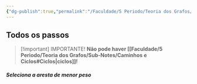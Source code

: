 ```yaml
---
{"dg-publish":true,"permalink":"/Faculdade/5 Periodo/Teoria dos Grafos/Sub-Notes/Algoritmo de Krustal/","created":"2024-08-06T22:09:25.734-03:00"}
---
```



## Todos os passos 

> [!important] IMPORTANTE!
> **Não pode haver [[Faculdade/5 Periodo/Teoria dos Grafos/Sub-Notes/Caminhos e Ciclos#Ciclos\|ciclos]]!**
##### Seleciona a aresta de menor peso

<style> .container {font-family: sans-serif; text-align: center;} .button-wrapper button {z-index: 1;height: 40px; width: 100px; margin: 10px;padding: 5px;} .excalidraw .App-menu_top .buttonList { display: flex;} .excalidraw-wrapper { height: 800px; margin: 50px; position: relative;} :root[dir="ltr"] .excalidraw .layer-ui__wrapper .zen-mode-transition.App-menu_bottom--transition-left {transform: none;} </style><script src="https://cdn.jsdelivr.net/npm/react@17/umd/react.production.min.js"></script><script src="https://cdn.jsdelivr.net/npm/react-dom@17/umd/react-dom.production.min.js"></script><script type="text/javascript" src="https://cdn.jsdelivr.net/npm/@excalidraw/excalidraw@0/dist/excalidraw.production.min.js"></script><div id="Krustalexcalidraw.md1"></div><script>(function(){const InitialData={"type":"excalidraw","version":2,"source":"https://github.com/zsviczian/obsidian-excalidraw-plugin/releases/tag/2.2.7","elements":[{"type":"text","version":24,"versionNonce":2035706221,"index":"a1","isDeleted":false,"id":"PnSZGXXH","fillStyle":"solid","strokeWidth":2,"strokeStyle":"solid","roughness":1,"opacity":100,"angle":0,"x":-209.13304901123047,"y":-109.00963592529297,"strokeColor":"#1e1e1e","backgroundColor":"transparent","width":13.1199951171875,"height":50,"seed":910240949,"groupIds":[],"frameId":null,"roundness":null,"boundElements":[],"updated":1723030779450,"link":null,"locked":false,"fontSize":20,"fontFamily":1,"text":"A\n","rawText":"A\n","textAlign":"left","verticalAlign":"top","containerId":null,"originalText":"A\n","autoResize":true,"lineHeight":1.25},{"type":"text","version":20,"versionNonce":1018228707,"index":"a3","isDeleted":false,"id":"N088F0pk","fillStyle":"solid","strokeWidth":2,"strokeStyle":"solid","roughness":1,"opacity":100,"angle":0,"x":-95.02416229248047,"y":-221.29277801513672,"strokeColor":"#1e1e1e","backgroundColor":"transparent","width":14.539993286132812,"height":25,"seed":1530224405,"groupIds":[],"frameId":null,"roundness":null,"boundElements":[],"updated":1723030779451,"link":null,"locked":false,"fontSize":20,"fontFamily":1,"text":"B","rawText":"B","textAlign":"left","verticalAlign":"top","containerId":null,"originalText":"B","autoResize":true,"lineHeight":1.25},{"type":"text","version":61,"versionNonce":1459663821,"index":"a4","isDeleted":false,"id":"SjqzNYP3","fillStyle":"solid","strokeWidth":2,"strokeStyle":"solid","roughness":1,"opacity":100,"angle":0,"x":25.474830627441406,"y":-217.6412582397461,"strokeColor":"#1e1e1e","backgroundColor":"transparent","width":12.879989624023438,"height":50,"seed":987222843,"groupIds":[],"frameId":null,"roundness":null,"boundElements":[],"updated":1723030779451,"link":null,"locked":false,"fontSize":20,"fontFamily":1,"text":"C\n","rawText":"C\n","textAlign":"left","verticalAlign":"top","containerId":null,"originalText":"C\n","autoResize":true,"lineHeight":1.25},{"type":"text","version":92,"versionNonce":493812611,"index":"a5","isDeleted":false,"id":"KIXlA3aM","fillStyle":"solid","strokeWidth":2,"strokeStyle":"solid","roughness":1,"opacity":100,"angle":0,"x":-45.72911834716797,"y":-12.245292663574219,"strokeColor":"#1e1e1e","backgroundColor":"transparent","width":13.47998046875,"height":25,"seed":2072646933,"groupIds":[],"frameId":null,"roundness":null,"boundElements":[],"updated":1723030779451,"link":null,"locked":false,"fontSize":20,"fontFamily":1,"text":"E","rawText":"E","textAlign":"left","verticalAlign":"top","containerId":null,"originalText":"E","autoResize":true,"lineHeight":1.25},{"type":"text","version":59,"versionNonce":1907536429,"index":"a6","isDeleted":false,"id":"VWNEPBKL","fillStyle":"solid","strokeWidth":2,"strokeStyle":"solid","roughness":1,"opacity":100,"angle":0,"x":-26.558860778808594,"y":-91.6650619506836,"strokeColor":"#1e1e1e","backgroundColor":"transparent","width":11.479995727539062,"height":25,"seed":335802389,"groupIds":[],"frameId":null,"roundness":null,"boundElements":[],"updated":1723030779451,"link":null,"locked":false,"fontSize":20,"fontFamily":1,"text":"F","rawText":"F","textAlign":"left","verticalAlign":"top","containerId":null,"originalText":"F","autoResize":true,"lineHeight":1.25},{"type":"text","version":66,"versionNonce":1034588963,"index":"a7","isDeleted":false,"id":"DaeqxUoO","fillStyle":"solid","strokeWidth":2,"strokeStyle":"solid","roughness":1,"opacity":100,"angle":0,"x":95.76590728759766,"y":-109.00963592529297,"strokeColor":"#1e1e1e","backgroundColor":"transparent","width":15.599990844726562,"height":50,"seed":303447931,"groupIds":[],"frameId":null,"roundness":null,"boundElements":[],"updated":1723030779451,"link":null,"locked":false,"fontSize":20,"fontFamily":1,"text":"D\n","rawText":"D\n","textAlign":"left","verticalAlign":"top","containerId":null,"originalText":"D\n","autoResize":true,"lineHeight":1.25},{"type":"line","version":46,"versionNonce":275882421,"index":"a8","isDeleted":false,"id":"wTbDsxtbZ4rOo81YaYHVr","fillStyle":"solid","strokeWidth":2,"strokeStyle":"solid","roughness":1,"opacity":100,"angle":0,"x":-189.96273040771484,"y":-101.70665740966797,"strokeColor":"#1e1e1e","backgroundColor":"transparent","width":96.76431274414062,"height":85.80987548828125,"seed":1687371061,"groupIds":[],"frameId":null,"roundness":{"type":2},"boundElements":[],"updated":1722994796950,"link":null,"locked":false,"startBinding":null,"endBinding":null,"lastCommittedPoint":null,"startArrowhead":null,"endArrowhead":null,"points":[[0,0],[96.76431274414062,-85.80987548828125]]},{"type":"line","version":261,"versionNonce":1148302587,"index":"a9","isDeleted":false,"id":"TqzVOjPaEx98c635U9wPJ","fillStyle":"solid","strokeWidth":2,"strokeStyle":"solid","roughness":1,"opacity":100,"angle":0,"x":-188.75174744955262,"y":-101.82758502326905,"strokeColor":"#1e1e1e","backgroundColor":"transparent","width":146.05935668945312,"height":83.07122802734375,"seed":760690011,"groupIds":[],"frameId":null,"roundness":{"type":2},"boundElements":[],"updated":1722994978543,"link":null,"locked":false,"startBinding":null,"endBinding":null,"lastCommittedPoint":null,"startArrowhead":null,"endArrowhead":null,"points":[[0,0],[146.05935668945312,83.07122802734375]]},{"type":"line","version":133,"versionNonce":1338272059,"index":"aA","isDeleted":false,"id":"AWI5UmWSRjVacnX9DaO3b","fillStyle":"solid","strokeWidth":2,"strokeStyle":"solid","roughness":1,"opacity":100,"angle":0,"x":-93.19841766357422,"y":-188.42940521240234,"strokeColor":"#1e1e1e","backgroundColor":"transparent","width":125.06332397460938,"height":0.912872314453125,"seed":138035035,"groupIds":[],"frameId":null,"roundness":{"type":2},"boundElements":[],"updated":1722994828332,"link":null,"locked":false,"startBinding":null,"endBinding":null,"lastCommittedPoint":null,"startArrowhead":null,"endArrowhead":null,"points":[[0,0],[125.06332397460938,-0.912872314453125]]},{"type":"line","version":385,"versionNonce":1581611547,"index":"aB","isDeleted":false,"id":"gpW1gnoykV8C_itzwxrWQ","fillStyle":"solid","strokeWidth":2,"strokeStyle":"solid","roughness":1,"opacity":100,"angle":0,"x":30.95203399658203,"y":-187.51653289794922,"strokeColor":"#1e1e1e","backgroundColor":"transparent","width":47.469268798828125,"height":84.89700317382812,"seed":687969915,"groupIds":[],"frameId":null,"roundness":{"type":2},"boundElements":[],"updated":1722994974293,"link":null,"locked":false,"startBinding":null,"endBinding":null,"lastCommittedPoint":null,"startArrowhead":null,"endArrowhead":null,"points":[[0,0],[47.469268798828125,84.89700317382812]]},{"type":"line","version":422,"versionNonce":1647575547,"index":"aD","isDeleted":false,"id":"834QnqtNkb6lXYaXASogI","fillStyle":"solid","strokeWidth":2,"strokeStyle":"solid","roughness":1,"opacity":100,"angle":0,"x":-39.33904266357422,"y":-17.722557067871094,"strokeColor":"#1971c2","backgroundColor":"#ffc9c9","width":117.7603759765625,"height":80.3326416015625,"seed":379874587,"groupIds":[],"frameId":null,"roundness":{"type":2},"boundElements":[],"updated":1722995132942,"link":null,"locked":false,"startBinding":null,"endBinding":null,"lastCommittedPoint":null,"startArrowhead":null,"endArrowhead":null,"points":[[0,0],[64.8138427734375,-34.6890869140625],[117.7603759765625,-80.3326416015625]]},{"type":"line","version":159,"versionNonce":1336233909,"index":"aH","isDeleted":false,"id":"saSIeC1r_X1vUn4wjKYMh","fillStyle":"solid","strokeWidth":2,"strokeStyle":"solid","roughness":1,"opacity":100,"angle":0,"x":-93.19841766357422,"y":-185.69078826904297,"strokeColor":"#1e1e1e","backgroundColor":"transparent","width":45.6435546875,"height":73.0296630859375,"seed":817023707,"groupIds":[],"frameId":null,"roundness":{"type":2},"boundElements":[],"updated":1722994995809,"link":null,"locked":false,"startBinding":null,"endBinding":null,"lastCommittedPoint":null,"startArrowhead":null,"endArrowhead":null,"points":[[0,0],[45.6435546875,73.0296630859375]]},{"type":"line","version":210,"versionNonce":1051817947,"index":"aK","isDeleted":false,"id":"ath5Y2vkU-oMNOMbta_YZ","fillStyle":"solid","strokeWidth":2,"strokeStyle":"solid","roughness":1,"opacity":100,"angle":0,"x":-42.47895645240321,"y":-110.74518088569863,"strokeColor":"#1e1e1e","backgroundColor":"transparent","width":73.0296630859375,"height":75.76828002929688,"seed":1750376635,"groupIds":[],"frameId":null,"roundness":{"type":2},"boundElements":[],"updated":1722994994426,"link":null,"locked":false,"startBinding":null,"endBinding":null,"lastCommittedPoint":null,"startArrowhead":null,"endArrowhead":null,"points":[[0,0],[73.0296630859375,-75.76828002929688]]},{"type":"line","version":313,"versionNonce":2121122613,"index":"aL","isDeleted":false,"id":"fmIn7hUi_g0ikwd7mdLRe","fillStyle":"solid","strokeWidth":2,"strokeStyle":"solid","roughness":1,"opacity":100,"angle":0,"x":-41.566084137950085,"y":-107.09369162788613,"strokeColor":"#1e1e1e","backgroundColor":"transparent","width":117.76031494140625,"height":5.477264404296875,"seed":1852105563,"groupIds":[],"frameId":null,"roundness":{"type":2},"boundElements":[],"updated":1722995000759,"link":null,"locked":false,"startBinding":null,"endBinding":null,"lastCommittedPoint":null,"startArrowhead":null,"endArrowhead":null,"points":[[0,0],[117.76031494140625,5.477264404296875]]},{"type":"line","version":286,"versionNonce":1585292853,"index":"aM","isDeleted":false,"id":"VMph_s_nHrVTi7-_WJPKV","fillStyle":"solid","strokeWidth":2,"strokeStyle":"solid","roughness":1,"opacity":100,"angle":0,"x":-186.60797097049658,"y":-100.40999906901271,"strokeColor":"#1e1e1e","backgroundColor":"transparent","width":139.66921997070312,"height":9.128692626953125,"seed":228406357,"groupIds":[],"frameId":null,"roundness":{"type":2},"boundElements":[],"updated":1722994989993,"link":null,"locked":false,"startBinding":null,"endBinding":null,"lastCommittedPoint":null,"startArrowhead":null,"endArrowhead":null,"points":[[0,0],[139.66921997070312,-9.128692626953125]]},{"type":"line","version":287,"versionNonce":543779861,"index":"aN","isDeleted":false,"id":"UPpDTJ6tr1XgWg4iDEhbT","fillStyle":"solid","strokeWidth":2,"strokeStyle":"solid","roughness":1,"opacity":100,"angle":0,"x":-41.977671535853304,"y":-21.443025167640286,"strokeColor":"#1e1e1e","backgroundColor":"transparent","width":0.912872314453125,"height":86.72274780273438,"seed":837738645,"groupIds":[],"frameId":null,"roundness":{"type":2},"boundElements":[],"updated":1722994998858,"link":null,"locked":false,"startBinding":null,"endBinding":null,"lastCommittedPoint":null,"startArrowhead":null,"endArrowhead":null,"points":[[0,0],[0.912872314453125,-86.72274780273438]]},{"type":"text","version":43,"versionNonce":911598733,"index":"aQ","isDeleted":false,"id":"M7RUNaob","fillStyle":"solid","strokeWidth":2,"strokeStyle":"solid","roughness":1,"opacity":100,"angle":0,"x":-37.513267517089844,"y":-234.07295989990234,"strokeColor":"#1e1e1e","backgroundColor":"transparent","width":12.3599853515625,"height":50,"seed":1013052469,"groupIds":[],"frameId":null,"roundness":null,"boundElements":[],"updated":1723030779451,"link":null,"locked":false,"fontSize":20,"fontFamily":1,"text":"5\n","rawText":"5\n","textAlign":"left","verticalAlign":"top","containerId":null,"originalText":"5\n","autoResize":true,"lineHeight":1.25},{"type":"text","version":51,"versionNonce":1842493123,"index":"aS","isDeleted":false,"id":"0cItUjcE","fillStyle":"solid","strokeWidth":2,"strokeStyle":"solid","roughness":1,"opacity":100,"angle":0,"x":8.623245239257812,"y":-152.26705169677734,"strokeColor":"#1e1e1e","backgroundColor":"transparent","width":12.79998779296875,"height":25,"seed":979435669,"groupIds":[],"frameId":null,"roundness":null,"boundElements":[],"updated":1723030779451,"link":null,"locked":false,"fontSize":20,"fontFamily":1,"text":"6","rawText":"6","textAlign":"left","verticalAlign":"top","containerId":null,"originalText":"6","autoResize":true,"lineHeight":1.25},{"type":"text","version":46,"versionNonce":950258413,"index":"au","isDeleted":false,"id":"bjDkRJ1W","fillStyle":"solid","strokeWidth":2,"strokeStyle":"solid","roughness":1,"opacity":100,"angle":0,"x":-61.66780090332031,"y":-81.97600555419922,"strokeColor":"#1e1e1e","backgroundColor":"transparent","width":12.3599853515625,"height":25,"seed":39436245,"groupIds":[],"frameId":null,"roundness":null,"boundElements":[],"updated":1723030779451,"link":null,"locked":false,"fontSize":20,"fontFamily":1,"text":"5","rawText":"5","textAlign":"left","verticalAlign":"top","containerId":null,"originalText":"5","autoResize":true,"lineHeight":1.25},{"type":"text","version":58,"versionNonce":1820616291,"index":"b07","isDeleted":false,"id":"sNiz1nib","fillStyle":"solid","strokeWidth":2,"strokeStyle":"solid","roughness":1,"opacity":100,"angle":0,"x":-137.4360809326172,"y":-51.851219177246094,"strokeColor":"#1e1e1e","backgroundColor":"transparent","width":12.79998779296875,"height":25,"seed":1369041301,"groupIds":[],"frameId":null,"roundness":null,"boundElements":[],"updated":1723030779451,"link":null,"locked":false,"fontSize":20,"fontFamily":1,"text":"4","rawText":"4","textAlign":"left","verticalAlign":"top","containerId":null,"originalText":"4","autoResize":true,"lineHeight":1.25},{"type":"text","version":45,"versionNonce":1495655757,"index":"b0K","isDeleted":false,"id":"8d8HnWNu","fillStyle":"solid","strokeWidth":2,"strokeStyle":"solid","roughness":1,"opacity":100,"angle":0,"x":8.623214721679688,"y":-97.4947738647461,"strokeColor":"#1e1e1e","backgroundColor":"transparent","width":15.29998779296875,"height":25,"seed":453305173,"groupIds":[],"frameId":null,"roundness":null,"boundElements":[],"updated":1723030779451,"link":null,"locked":false,"fontSize":20,"fontFamily":1,"text":"8","rawText":"8","textAlign":"left","verticalAlign":"top","containerId":null,"originalText":"8","autoResize":true,"lineHeight":1.25},{"type":"text","version":46,"versionNonce":546284035,"index":"b0X","isDeleted":false,"id":"IkbCuMue","fillStyle":"solid","strokeWidth":2,"strokeStyle":"solid","roughness":1,"opacity":100,"angle":0,"x":40.57371520996094,"y":-47.286888122558594,"strokeColor":"#1e1e1e","backgroundColor":"transparent","width":14.239990234375,"height":25,"seed":240561429,"groupIds":[],"frameId":null,"roundness":null,"boundElements":[],"updated":1723030779451,"link":null,"locked":false,"fontSize":20,"fontFamily":1,"text":"2","rawText":"2","textAlign":"left","verticalAlign":"top","containerId":null,"originalText":"2","autoResize":true,"lineHeight":1.25},{"type":"text","version":38,"versionNonce":724939693,"index":"b0k","isDeleted":false,"id":"HRAfqjDB","fillStyle":"solid","strokeWidth":2,"strokeStyle":"solid","roughness":1,"opacity":100,"angle":0,"x":-162.99647521972656,"y":-186.95613861083984,"strokeColor":"#1e1e1e","backgroundColor":"transparent","width":13.619979858398438,"height":50,"seed":720944501,"groupIds":[],"frameId":null,"roundness":null,"boundElements":[],"updated":1723030779451,"link":null,"locked":false,"fontSize":20,"fontFamily":1,"text":"3\n","rawText":"3\n","textAlign":"left","verticalAlign":"top","containerId":null,"originalText":"3\n","autoResize":true,"lineHeight":1.25},{"type":"text","version":52,"versionNonce":317876643,"index":"b0l","isDeleted":false,"id":"gO5m9aNE","fillStyle":"hachure","strokeWidth":1,"strokeStyle":"solid","roughness":1,"opacity":100,"angle":0,"x":-103.00618743896484,"y":-150.95406341552734,"strokeColor":"#1e1e1e","backgroundColor":"transparent","width":15.29998779296875,"height":50,"seed":11620,"groupIds":[],"frameId":null,"roundness":null,"boundElements":[],"updated":1723030779451,"link":null,"locked":false,"fontSize":20,"fontFamily":1,"text":"8\n","rawText":"8\n","textAlign":"left","verticalAlign":"top","containerId":null,"originalText":"8\n","autoResize":true,"lineHeight":1.25},{"type":"text","version":47,"versionNonce":452769293,"index":"b0m","isDeleted":false,"id":"PxSkpHu7","fillStyle":"solid","strokeWidth":2,"strokeStyle":"solid","roughness":1,"opacity":100,"angle":0,"x":71.1183853149414,"y":-176.56208038330078,"strokeColor":"#1e1e1e","backgroundColor":"transparent","width":12.79998779296875,"height":25,"seed":1889192277,"groupIds":[],"frameId":null,"roundness":null,"boundElements":[],"updated":1723030779451,"link":null,"locked":false,"fontSize":20,"fontFamily":1,"text":"4","rawText":"4","textAlign":"left","verticalAlign":"top","containerId":null,"originalText":"4","autoResize":true,"lineHeight":1.25},{"type":"text","version":51,"versionNonce":685456707,"index":"b0o","isDeleted":false,"id":"xVzl6km1","fillStyle":"solid","strokeWidth":2,"strokeStyle":"solid","roughness":1,"opacity":100,"angle":0,"x":-199.10713958740234,"y":-293.2827377319336,"strokeColor":"#1971c2","backgroundColor":"#ffc9c9","width":336.87957763671875,"height":25,"seed":453271515,"groupIds":[],"frameId":null,"roundness":null,"boundElements":[],"updated":1723030779451,"link":null,"locked":false,"fontSize":20,"fontFamily":1,"text":"Seleciona a aresta de menor peso","rawText":"Seleciona a aresta de menor peso","textAlign":"left","verticalAlign":"top","containerId":null,"originalText":"Seleciona a aresta de menor peso","autoResize":true,"lineHeight":1.25},{"type":"text","version":47,"versionNonce":1400138861,"index":"b0p","isDeleted":false,"id":"x1ootnBY","fillStyle":"solid","strokeWidth":2,"strokeStyle":"solid","roughness":1,"opacity":100,"angle":0,"x":-159.15267181396484,"y":64.92908477783203,"strokeColor":"#1971c2","backgroundColor":"#ffc9c9","width":224.2997283935547,"height":75,"seed":239414997,"groupIds":[],"frameId":null,"roundness":null,"boundElements":[],"updated":1723030779451,"link":null,"locked":false,"fontSize":20,"fontFamily":1,"text":"Seleciona a próxima de\n    menor peso no\nqual não cria ciclos","rawText":"Seleciona a próxima de\n    menor peso no\nqual não cria ciclos","textAlign":"left","verticalAlign":"top","containerId":null,"originalText":"Seleciona a próxima de\n    menor peso no\nqual não cria ciclos","autoResize":true,"lineHeight":1.25},{"type":"text","version":82,"versionNonce":497589475,"index":"b0q","isDeleted":false,"id":"29eXUdfd","fillStyle":"solid","strokeWidth":2,"strokeStyle":"solid","roughness":1,"opacity":100,"angle":0,"x":-205.9785919189453,"y":272.3940658569336,"strokeColor":"#1e1e1e","backgroundColor":"transparent","width":13.1199951171875,"height":50,"seed":1614890139,"groupIds":[],"frameId":null,"roundness":null,"boundElements":[],"updated":1723030779451,"link":null,"locked":false,"fontSize":20,"fontFamily":1,"text":"A\n","rawText":"A\n","textAlign":"left","verticalAlign":"top","containerId":null,"originalText":"A\n","autoResize":true,"lineHeight":1.25},{"type":"text","version":78,"versionNonce":1684428493,"index":"b0r","isDeleted":false,"id":"z4rnmkkP","fillStyle":"solid","strokeWidth":2,"strokeStyle":"solid","roughness":1,"opacity":100,"angle":0,"x":-91.86970520019531,"y":160.11092376708984,"strokeColor":"#1e1e1e","backgroundColor":"transparent","width":14.539993286132812,"height":25,"seed":1719925051,"groupIds":[],"frameId":null,"roundness":null,"boundElements":[],"updated":1723030779451,"link":null,"locked":false,"fontSize":20,"fontFamily":1,"text":"B","rawText":"B","textAlign":"left","verticalAlign":"top","containerId":null,"originalText":"B","autoResize":true,"lineHeight":1.25},{"type":"text","version":119,"versionNonce":1021905027,"index":"b0s","isDeleted":false,"id":"o08GcI4A","fillStyle":"solid","strokeWidth":2,"strokeStyle":"solid","roughness":1,"opacity":100,"angle":0,"x":28.629287719726562,"y":163.76244354248047,"strokeColor":"#1e1e1e","backgroundColor":"transparent","width":12.879989624023438,"height":50,"seed":1204230619,"groupIds":[],"frameId":null,"roundness":null,"boundElements":[],"updated":1723030779451,"link":null,"locked":false,"fontSize":20,"fontFamily":1,"text":"C\n","rawText":"C\n","textAlign":"left","verticalAlign":"top","containerId":null,"originalText":"C\n","autoResize":true,"lineHeight":1.25},{"type":"text","version":151,"versionNonce":678163757,"index":"b0t","isDeleted":false,"id":"2JItNTlZ","fillStyle":"solid","strokeWidth":2,"strokeStyle":"solid","roughness":1,"opacity":100,"angle":0,"x":-42.57466125488281,"y":369.15840911865234,"strokeColor":"#1e1e1e","backgroundColor":"transparent","width":13.47998046875,"height":25,"seed":555558523,"groupIds":[],"frameId":null,"roundness":null,"boundElements":[{"id":"GGD6npcEUNOxcRzD7VtCA","type":"arrow"}],"updated":1723030779451,"link":null,"locked":false,"fontSize":20,"fontFamily":1,"text":"E","rawText":"E","textAlign":"left","verticalAlign":"top","containerId":null,"originalText":"E","autoResize":true,"lineHeight":1.25},{"type":"text","version":117,"versionNonce":1549467683,"index":"b0u","isDeleted":false,"id":"DtDfvxyh","fillStyle":"solid","strokeWidth":2,"strokeStyle":"solid","roughness":1,"opacity":100,"angle":0,"x":-23.404403686523438,"y":289.73863983154297,"strokeColor":"#1e1e1e","backgroundColor":"transparent","width":11.479995727539062,"height":25,"seed":1229496091,"groupIds":[],"frameId":null,"roundness":null,"boundElements":[],"updated":1723030779451,"link":null,"locked":false,"fontSize":20,"fontFamily":1,"text":"F","rawText":"F","textAlign":"left","verticalAlign":"top","containerId":null,"originalText":"F","autoResize":true,"lineHeight":1.25},{"type":"text","version":124,"versionNonce":1794033549,"index":"b0v","isDeleted":false,"id":"WKrROj5C","fillStyle":"solid","strokeWidth":2,"strokeStyle":"solid","roughness":1,"opacity":100,"angle":0,"x":98.92036437988281,"y":272.3940658569336,"strokeColor":"#1e1e1e","backgroundColor":"transparent","width":15.599990844726562,"height":50,"seed":448529339,"groupIds":[],"frameId":null,"roundness":null,"boundElements":[],"updated":1723030779451,"link":null,"locked":false,"fontSize":20,"fontFamily":1,"text":"D\n","rawText":"D\n","textAlign":"left","verticalAlign":"top","containerId":null,"originalText":"D\n","autoResize":true,"lineHeight":1.25},{"type":"line","version":108,"versionNonce":853936117,"index":"b0w","isDeleted":false,"id":"Y8EdFvlxnJ93Cwj5rAUxE","fillStyle":"solid","strokeWidth":2,"strokeStyle":"solid","roughness":1,"opacity":100,"angle":0,"x":-186.8082733154297,"y":278.7842025756836,"strokeColor":"#1971c2","backgroundColor":"transparent","width":96.76431274414062,"height":85.80987548828125,"seed":2107233371,"groupIds":[],"frameId":null,"roundness":{"type":2},"boundElements":[],"updated":1722995208468,"link":null,"locked":false,"startBinding":null,"endBinding":null,"lastCommittedPoint":null,"startArrowhead":null,"endArrowhead":null,"points":[[0,0],[96.76431274414062,-85.80987548828125]]},{"type":"line","version":319,"versionNonce":19611989,"index":"b0x","isDeleted":false,"id":"LO7dU3g7pRmcsUvclJAtO","fillStyle":"solid","strokeWidth":2,"strokeStyle":"solid","roughness":1,"opacity":100,"angle":0,"x":-185.59729035726747,"y":279.5761167589575,"strokeColor":"#1e1e1e","backgroundColor":"transparent","width":146.05935668945312,"height":83.07122802734375,"seed":833917179,"groupIds":[],"frameId":null,"roundness":{"type":2},"boundElements":[],"updated":1722995208468,"link":null,"locked":false,"startBinding":null,"endBinding":null,"lastCommittedPoint":null,"startArrowhead":null,"endArrowhead":null,"points":[[0,0],[146.05935668945312,83.07122802734375]]},{"type":"line","version":191,"versionNonce":960646837,"index":"b0y","isDeleted":false,"id":"7369xVa3G7AjEJZyXYAP_","fillStyle":"solid","strokeWidth":2,"strokeStyle":"solid","roughness":1,"opacity":100,"angle":0,"x":-90.04396057128906,"y":192.97429656982422,"strokeColor":"#1e1e1e","backgroundColor":"transparent","width":125.06332397460938,"height":0.912872314453125,"seed":1485748635,"groupIds":[],"frameId":null,"roundness":{"type":2},"boundElements":[],"updated":1722995208468,"link":null,"locked":false,"startBinding":null,"endBinding":null,"lastCommittedPoint":null,"startArrowhead":null,"endArrowhead":null,"points":[[0,0],[125.06332397460938,-0.912872314453125]]},{"type":"line","version":443,"versionNonce":1775284245,"index":"b0z","isDeleted":false,"id":"Y7fzwfEDpnS739LTQ6gR-","fillStyle":"solid","strokeWidth":2,"strokeStyle":"solid","roughness":1,"opacity":100,"angle":0,"x":34.10649108886719,"y":193.88716888427734,"strokeColor":"#1e1e1e","backgroundColor":"transparent","width":47.469268798828125,"height":84.89700317382812,"seed":1062915643,"groupIds":[],"frameId":null,"roundness":{"type":2},"boundElements":[],"updated":1722995208468,"link":null,"locked":false,"startBinding":null,"endBinding":null,"lastCommittedPoint":null,"startArrowhead":null,"endArrowhead":null,"points":[[0,0],[47.469268798828125,84.89700317382812]]},{"type":"line","version":481,"versionNonce":818668917,"index":"b10","isDeleted":false,"id":"vuskMsl6rbKt7ZAIrqsAk","fillStyle":"solid","strokeWidth":2,"strokeStyle":"solid","roughness":1,"opacity":100,"angle":0,"x":-36.18458557128906,"y":363.68114471435547,"strokeColor":"#2f9e44","backgroundColor":"#ffc9c9","width":117.7603759765625,"height":80.3326416015625,"seed":1761300187,"groupIds":[],"frameId":null,"roundness":{"type":2},"boundElements":[],"updated":1722995208468,"link":null,"locked":false,"startBinding":null,"endBinding":null,"lastCommittedPoint":null,"startArrowhead":null,"endArrowhead":null,"points":[[0,0],[64.8138427734375,-34.6890869140625],[117.7603759765625,-80.3326416015625]]},{"type":"line","version":217,"versionNonce":1366912725,"index":"b11","isDeleted":false,"id":"diRsslKhgTH1Bj561xTTW","fillStyle":"solid","strokeWidth":2,"strokeStyle":"solid","roughness":1,"opacity":100,"angle":0,"x":-90.04396057128906,"y":195.7129135131836,"strokeColor":"#1e1e1e","backgroundColor":"transparent","width":45.6435546875,"height":73.0296630859375,"seed":1476574075,"groupIds":[],"frameId":null,"roundness":{"type":2},"boundElements":[],"updated":1722995208468,"link":null,"locked":false,"startBinding":null,"endBinding":null,"lastCommittedPoint":null,"startArrowhead":null,"endArrowhead":null,"points":[[0,0],[45.6435546875,73.0296630859375]]},{"type":"line","version":268,"versionNonce":175033397,"index":"b12","isDeleted":false,"id":"BndeKRYYNZw2fWz6uRfk8","fillStyle":"solid","strokeWidth":2,"strokeStyle":"solid","roughness":1,"opacity":100,"angle":0,"x":-39.32449936011807,"y":270.65852089652793,"strokeColor":"#1e1e1e","backgroundColor":"transparent","width":73.0296630859375,"height":75.76828002929688,"seed":414422043,"groupIds":[],"frameId":null,"roundness":{"type":2},"boundElements":[],"updated":1722995208468,"link":null,"locked":false,"startBinding":null,"endBinding":null,"lastCommittedPoint":null,"startArrowhead":null,"endArrowhead":null,"points":[[0,0],[73.0296630859375,-75.76828002929688]]},{"type":"line","version":371,"versionNonce":730955157,"index":"b13","isDeleted":false,"id":"-Di-6dNEgdtafG-2FGWGn","fillStyle":"solid","strokeWidth":2,"strokeStyle":"solid","roughness":1,"opacity":100,"angle":0,"x":-38.41162704566494,"y":274.31001015434043,"strokeColor":"#1e1e1e","backgroundColor":"transparent","width":117.76031494140625,"height":5.477264404296875,"seed":184572091,"groupIds":[],"frameId":null,"roundness":{"type":2},"boundElements":[],"updated":1722995208468,"link":null,"locked":false,"startBinding":null,"endBinding":null,"lastCommittedPoint":null,"startArrowhead":null,"endArrowhead":null,"points":[[0,0],[117.76031494140625,5.477264404296875]]},{"type":"line","version":344,"versionNonce":1813447413,"index":"b14","isDeleted":false,"id":"gSXij6GJY1mzbbbv-9ZcY","fillStyle":"solid","strokeWidth":2,"strokeStyle":"solid","roughness":1,"opacity":100,"angle":0,"x":-183.45351387821142,"y":280.99370271321385,"strokeColor":"#1e1e1e","backgroundColor":"transparent","width":139.66921997070312,"height":9.128692626953125,"seed":1821083995,"groupIds":[],"frameId":null,"roundness":{"type":2},"boundElements":[],"updated":1722995208468,"link":null,"locked":false,"startBinding":null,"endBinding":null,"lastCommittedPoint":null,"startArrowhead":null,"endArrowhead":null,"points":[[0,0],[139.66921997070312,-9.128692626953125]]},{"type":"line","version":345,"versionNonce":8707157,"index":"b15","isDeleted":false,"id":"1EfuB2HE15-1PczyI-qMx","fillStyle":"solid","strokeWidth":2,"strokeStyle":"solid","roughness":1,"opacity":100,"angle":0,"x":-38.82321444356813,"y":359.9606766145863,"strokeColor":"#1e1e1e","backgroundColor":"transparent","width":0.912872314453125,"height":86.72274780273438,"seed":581412347,"groupIds":[],"frameId":null,"roundness":{"type":2},"boundElements":[],"updated":1722995208468,"link":null,"locked":false,"startBinding":null,"endBinding":null,"lastCommittedPoint":null,"startArrowhead":null,"endArrowhead":null,"points":[[0,0],[0.912872314453125,-86.72274780273438]]},{"type":"text","version":83,"versionNonce":367854531,"index":"b16","isDeleted":false,"id":"FratztaV","fillStyle":"solid","strokeWidth":2,"strokeStyle":"solid","roughness":1,"opacity":100,"angle":0,"x":-30.707351684570312,"y":149.15648651123047,"strokeColor":"#1e1e1e","backgroundColor":"transparent","width":12.3599853515625,"height":50,"seed":1146564251,"groupIds":[],"frameId":null,"roundness":null,"boundElements":[],"updated":1723030779451,"link":null,"locked":false,"fontSize":20,"fontFamily":1,"text":"5\n","rawText":"5\n","textAlign":"left","verticalAlign":"top","containerId":null,"originalText":"5\n","autoResize":true,"lineHeight":1.25},{"type":"text","version":109,"versionNonce":1311264237,"index":"b17","isDeleted":false,"id":"EZ1GfvcM","fillStyle":"solid","strokeWidth":2,"strokeStyle":"solid","roughness":1,"opacity":100,"angle":0,"x":11.777702331542969,"y":229.13665008544922,"strokeColor":"#1e1e1e","backgroundColor":"transparent","width":12.79998779296875,"height":25,"seed":1682744123,"groupIds":[],"frameId":null,"roundness":null,"boundElements":[],"updated":1723030779451,"link":null,"locked":false,"fontSize":20,"fontFamily":1,"text":"6","rawText":"6","textAlign":"left","verticalAlign":"top","containerId":null,"originalText":"6","autoResize":true,"lineHeight":1.25},{"type":"text","version":104,"versionNonce":1102943075,"index":"b18","isDeleted":false,"id":"aEqSU772","fillStyle":"solid","strokeWidth":2,"strokeStyle":"solid","roughness":1,"opacity":100,"angle":0,"x":-58.513343811035156,"y":299.42769622802734,"strokeColor":"#1e1e1e","backgroundColor":"transparent","width":12.3599853515625,"height":25,"seed":451576795,"groupIds":[],"frameId":null,"roundness":null,"boundElements":[],"updated":1723030779451,"link":null,"locked":false,"fontSize":20,"fontFamily":1,"text":"5","rawText":"5","textAlign":"left","verticalAlign":"top","containerId":null,"originalText":"5","autoResize":true,"lineHeight":1.25},{"type":"text","version":116,"versionNonce":1898055757,"index":"b19","isDeleted":false,"id":"mS1SHY7K","fillStyle":"solid","strokeWidth":2,"strokeStyle":"solid","roughness":1,"opacity":100,"angle":0,"x":-134.28162384033203,"y":329.55248260498047,"strokeColor":"#1e1e1e","backgroundColor":"transparent","width":12.79998779296875,"height":25,"seed":1346588795,"groupIds":[],"frameId":null,"roundness":null,"boundElements":[],"updated":1723030779451,"link":null,"locked":false,"fontSize":20,"fontFamily":1,"text":"4","rawText":"4","textAlign":"left","verticalAlign":"top","containerId":null,"originalText":"4","autoResize":true,"lineHeight":1.25},{"type":"text","version":103,"versionNonce":807087875,"index":"b1A","isDeleted":false,"id":"fGvV4kfX","fillStyle":"solid","strokeWidth":2,"strokeStyle":"solid","roughness":1,"opacity":100,"angle":0,"x":11.777671813964844,"y":283.90892791748047,"strokeColor":"#1e1e1e","backgroundColor":"transparent","width":15.29998779296875,"height":25,"seed":1176078619,"groupIds":[],"frameId":null,"roundness":null,"boundElements":[],"updated":1723030779451,"link":null,"locked":false,"fontSize":20,"fontFamily":1,"text":"8","rawText":"8","textAlign":"left","verticalAlign":"top","containerId":null,"originalText":"8","autoResize":true,"lineHeight":1.25},{"type":"text","version":104,"versionNonce":1437955757,"index":"b1B","isDeleted":false,"id":"1ZjGosLo","fillStyle":"solid","strokeWidth":2,"strokeStyle":"solid","roughness":1,"opacity":100,"angle":0,"x":43.728172302246094,"y":334.11681365966797,"strokeColor":"#1e1e1e","backgroundColor":"transparent","width":14.239990234375,"height":25,"seed":1642048955,"groupIds":[],"frameId":null,"roundness":null,"boundElements":[],"updated":1723030779451,"link":null,"locked":false,"fontSize":20,"fontFamily":1,"text":"2","rawText":"2","textAlign":"left","verticalAlign":"top","containerId":null,"originalText":"2","autoResize":true,"lineHeight":1.25},{"type":"text","version":96,"versionNonce":595875491,"index":"b1C","isDeleted":false,"id":"TInuh4Jq","fillStyle":"solid","strokeWidth":2,"strokeStyle":"solid","roughness":1,"opacity":100,"angle":0,"x":-159.8420181274414,"y":194.44756317138672,"strokeColor":"#1e1e1e","backgroundColor":"transparent","width":13.619979858398438,"height":50,"seed":918044251,"groupIds":[],"frameId":null,"roundness":null,"boundElements":[],"updated":1723030779451,"link":null,"locked":false,"fontSize":20,"fontFamily":1,"text":"3\n","rawText":"3\n","textAlign":"left","verticalAlign":"top","containerId":null,"originalText":"3\n","autoResize":true,"lineHeight":1.25},{"type":"text","version":110,"versionNonce":109844749,"index":"b1D","isDeleted":false,"id":"w0IDsEPo","fillStyle":"hachure","strokeWidth":1,"strokeStyle":"solid","roughness":1,"opacity":100,"angle":0,"x":-99.85173034667969,"y":230.44963836669922,"strokeColor":"#1e1e1e","backgroundColor":"transparent","width":15.29998779296875,"height":50,"seed":1333115643,"groupIds":[],"frameId":null,"roundness":null,"boundElements":[],"updated":1723030779451,"link":null,"locked":false,"fontSize":20,"fontFamily":1,"text":"8\n","rawText":"8\n","textAlign":"left","verticalAlign":"top","containerId":null,"originalText":"8\n","autoResize":true,"lineHeight":1.25},{"type":"text","version":105,"versionNonce":178752067,"index":"b1E","isDeleted":false,"id":"r8TcoWuw","fillStyle":"solid","strokeWidth":2,"strokeStyle":"solid","roughness":1,"opacity":100,"angle":0,"x":74.27284240722656,"y":204.84162139892578,"strokeColor":"#1e1e1e","backgroundColor":"transparent","width":12.79998779296875,"height":25,"seed":949658523,"groupIds":[],"frameId":null,"roundness":null,"boundElements":[],"updated":1723030779451,"link":null,"locked":false,"fontSize":20,"fontFamily":1,"text":"4","rawText":"4","textAlign":"left","verticalAlign":"top","containerId":null,"originalText":"4","autoResize":true,"lineHeight":1.25},{"type":"text","version":207,"versionNonce":2099212141,"index":"b1I","isDeleted":false,"id":"Azz6HCRE","fillStyle":"solid","strokeWidth":2,"strokeStyle":"solid","roughness":1,"opacity":100,"angle":0,"x":-184.98265075683594,"y":607.4177169799805,"strokeColor":"#1e1e1e","backgroundColor":"transparent","width":13.1199951171875,"height":50,"seed":531157755,"groupIds":[],"frameId":null,"roundness":null,"boundElements":[],"updated":1723030779451,"link":null,"locked":false,"fontSize":20,"fontFamily":1,"text":"A\n","rawText":"A\n","textAlign":"left","verticalAlign":"top","containerId":null,"originalText":"A\n","autoResize":true,"lineHeight":1.25},{"type":"text","version":203,"versionNonce":2053327331,"index":"b1J","isDeleted":false,"id":"xYY56Os1","fillStyle":"solid","strokeWidth":2,"strokeStyle":"solid","roughness":1,"opacity":100,"angle":0,"x":-70.87376403808594,"y":495.1345748901367,"strokeColor":"#1e1e1e","backgroundColor":"transparent","width":14.539993286132812,"height":25,"seed":1118485403,"groupIds":[],"frameId":null,"roundness":null,"boundElements":[],"updated":1723030779451,"link":null,"locked":false,"fontSize":20,"fontFamily":1,"text":"B","rawText":"B","textAlign":"left","verticalAlign":"top","containerId":null,"originalText":"B","autoResize":true,"lineHeight":1.25},{"type":"text","version":244,"versionNonce":1203304909,"index":"b1K","isDeleted":false,"id":"E9qP8hrK","fillStyle":"solid","strokeWidth":2,"strokeStyle":"solid","roughness":1,"opacity":100,"angle":0,"x":49.62522888183594,"y":498.78609466552734,"strokeColor":"#1e1e1e","backgroundColor":"transparent","width":12.879989624023438,"height":50,"seed":1252429883,"groupIds":[],"frameId":null,"roundness":null,"boundElements":[],"updated":1723030779451,"link":null,"locked":false,"fontSize":20,"fontFamily":1,"text":"C\n","rawText":"C\n","textAlign":"left","verticalAlign":"top","containerId":null,"originalText":"C\n","autoResize":true,"lineHeight":1.25},{"type":"text","version":275,"versionNonce":1741034883,"index":"b1L","isDeleted":false,"id":"tlbbMBwN","fillStyle":"solid","strokeWidth":2,"strokeStyle":"solid","roughness":1,"opacity":100,"angle":0,"x":-21.578720092773438,"y":704.1820602416992,"strokeColor":"#1e1e1e","backgroundColor":"transparent","width":13.47998046875,"height":25,"seed":1501483227,"groupIds":[],"frameId":null,"roundness":null,"boundElements":[],"updated":1723030779451,"link":null,"locked":false,"fontSize":20,"fontFamily":1,"text":"E","rawText":"E","textAlign":"left","verticalAlign":"top","containerId":null,"originalText":"E","autoResize":true,"lineHeight":1.25},{"type":"text","version":242,"versionNonce":1869756461,"index":"b1M","isDeleted":false,"id":"BOcmTxyM","fillStyle":"solid","strokeWidth":2,"strokeStyle":"solid","roughness":1,"opacity":100,"angle":0,"x":-2.4084625244140625,"y":624.7622909545898,"strokeColor":"#1e1e1e","backgroundColor":"transparent","width":11.479995727539062,"height":25,"seed":818281851,"groupIds":[],"frameId":null,"roundness":null,"boundElements":[],"updated":1723030779451,"link":null,"locked":false,"fontSize":20,"fontFamily":1,"text":"F","rawText":"F","textAlign":"left","verticalAlign":"top","containerId":null,"originalText":"F","autoResize":true,"lineHeight":1.25},{"type":"text","version":249,"versionNonce":571370787,"index":"b1N","isDeleted":false,"id":"LTEiotqn","fillStyle":"solid","strokeWidth":2,"strokeStyle":"solid","roughness":1,"opacity":100,"angle":0,"x":119.91630554199219,"y":607.4177169799805,"strokeColor":"#1e1e1e","backgroundColor":"transparent","width":15.599990844726562,"height":50,"seed":1002346011,"groupIds":[],"frameId":null,"roundness":null,"boundElements":[],"updated":1723030779451,"link":null,"locked":false,"fontSize":20,"fontFamily":1,"text":"D\n","rawText":"D\n","textAlign":"left","verticalAlign":"top","containerId":null,"originalText":"D\n","autoResize":true,"lineHeight":1.25},{"type":"line","version":234,"versionNonce":1761589717,"index":"b1O","isDeleted":false,"id":"SrtYL9SJC3x7DLtwIbHLZ","fillStyle":"solid","strokeWidth":2,"strokeStyle":"solid","roughness":1,"opacity":100,"angle":0,"x":-165.8123321533203,"y":613.8078536987305,"strokeColor":"#2f9e44","backgroundColor":"transparent","width":96.76431274414062,"height":85.80987548828125,"seed":1499142843,"groupIds":[],"frameId":null,"roundness":{"type":2},"boundElements":[],"updated":1722995235326,"link":null,"locked":false,"startBinding":null,"endBinding":null,"lastCommittedPoint":null,"startArrowhead":null,"endArrowhead":null,"points":[[0,0],[96.76431274414062,-85.80987548828125]]},{"type":"line","version":444,"versionNonce":261766389,"index":"b1P","isDeleted":false,"id":"JBe4PO56NO3mLPb-rZvTe","fillStyle":"solid","strokeWidth":2,"strokeStyle":"solid","roughness":1,"opacity":100,"angle":0,"x":-164.6013491951581,"y":614.5997678820044,"strokeColor":"#1e1e1e","backgroundColor":"transparent","width":146.05935668945312,"height":83.07122802734375,"seed":1715342171,"groupIds":[],"frameId":null,"roundness":{"type":2},"boundElements":[],"updated":1722995228683,"link":null,"locked":false,"startBinding":null,"endBinding":null,"lastCommittedPoint":null,"startArrowhead":null,"endArrowhead":null,"points":[[0,0],[146.05935668945312,83.07122802734375]]},{"type":"line","version":316,"versionNonce":59823701,"index":"b1Q","isDeleted":false,"id":"cfdvPCHLWyX4EPuCW2Af6","fillStyle":"solid","strokeWidth":2,"strokeStyle":"solid","roughness":1,"opacity":100,"angle":0,"x":-69.04801940917969,"y":527.9979476928711,"strokeColor":"#1e1e1e","backgroundColor":"transparent","width":125.06332397460938,"height":0.912872314453125,"seed":112846843,"groupIds":[],"frameId":null,"roundness":{"type":2},"boundElements":[],"updated":1722995228683,"link":null,"locked":false,"startBinding":null,"endBinding":null,"lastCommittedPoint":null,"startArrowhead":null,"endArrowhead":null,"points":[[0,0],[125.06332397460938,-0.912872314453125]]},{"type":"line","version":569,"versionNonce":1396632763,"index":"b1R","isDeleted":false,"id":"tTjc0skLZj4f53_DzHW_w","fillStyle":"solid","strokeWidth":2,"strokeStyle":"solid","roughness":1,"opacity":100,"angle":0,"x":55.10243225097656,"y":528.9108200073242,"strokeColor":"#1971c2","backgroundColor":"transparent","width":47.469268798828125,"height":84.89700317382812,"seed":819015835,"groupIds":[],"frameId":null,"roundness":{"type":2},"boundElements":[],"updated":1722995233063,"link":null,"locked":false,"startBinding":null,"endBinding":null,"lastCommittedPoint":null,"startArrowhead":null,"endArrowhead":null,"points":[[0,0],[47.469268798828125,84.89700317382812]]},{"type":"line","version":606,"versionNonce":1167394069,"index":"b1S","isDeleted":false,"id":"es35mAiK88A85vUS2tRTn","fillStyle":"solid","strokeWidth":2,"strokeStyle":"solid","roughness":1,"opacity":100,"angle":0,"x":-15.188644409179688,"y":698.7047958374023,"strokeColor":"#2f9e44","backgroundColor":"#ffc9c9","width":117.7603759765625,"height":80.3326416015625,"seed":1983276347,"groupIds":[],"frameId":null,"roundness":{"type":2},"boundElements":[],"updated":1722995228683,"link":null,"locked":false,"startBinding":null,"endBinding":null,"lastCommittedPoint":null,"startArrowhead":null,"endArrowhead":null,"points":[[0,0],[64.8138427734375,-34.6890869140625],[117.7603759765625,-80.3326416015625]]},{"type":"line","version":342,"versionNonce":457022069,"index":"b1T","isDeleted":false,"id":"wR3qqo6SxZPtZK7PjRjbg","fillStyle":"solid","strokeWidth":2,"strokeStyle":"solid","roughness":1,"opacity":100,"angle":0,"x":-69.04801940917969,"y":530.7365646362305,"strokeColor":"#1e1e1e","backgroundColor":"transparent","width":45.6435546875,"height":73.0296630859375,"seed":239863259,"groupIds":[],"frameId":null,"roundness":{"type":2},"boundElements":[],"updated":1722995228683,"link":null,"locked":false,"startBinding":null,"endBinding":null,"lastCommittedPoint":null,"startArrowhead":null,"endArrowhead":null,"points":[[0,0],[45.6435546875,73.0296630859375]]},{"type":"line","version":393,"versionNonce":1307345877,"index":"b1U","isDeleted":false,"id":"4SljMEr2Mf664Isr6hG4L","fillStyle":"solid","strokeWidth":2,"strokeStyle":"solid","roughness":1,"opacity":100,"angle":0,"x":-18.328558198008693,"y":605.6821720195749,"strokeColor":"#1e1e1e","backgroundColor":"transparent","width":73.0296630859375,"height":75.76828002929688,"seed":539267707,"groupIds":[],"frameId":null,"roundness":{"type":2},"boundElements":[],"updated":1722995228683,"link":null,"locked":false,"startBinding":null,"endBinding":null,"lastCommittedPoint":null,"startArrowhead":null,"endArrowhead":null,"points":[[0,0],[73.0296630859375,-75.76828002929688]]},{"type":"line","version":496,"versionNonce":297222453,"index":"b1V","isDeleted":false,"id":"2H57xZCLr3AuH-HULpNWK","fillStyle":"solid","strokeWidth":2,"strokeStyle":"solid","roughness":1,"opacity":100,"angle":0,"x":-17.415685883555568,"y":609.3336612773874,"strokeColor":"#1e1e1e","backgroundColor":"transparent","width":117.76031494140625,"height":5.477264404296875,"seed":1283623707,"groupIds":[],"frameId":null,"roundness":{"type":2},"boundElements":[],"updated":1722995228683,"link":null,"locked":false,"startBinding":null,"endBinding":null,"lastCommittedPoint":null,"startArrowhead":null,"endArrowhead":null,"points":[[0,0],[117.76031494140625,5.477264404296875]]},{"type":"line","version":469,"versionNonce":2080592533,"index":"b1W","isDeleted":false,"id":"ZxXzrUGFsl2yzmnn3T8G-","fillStyle":"solid","strokeWidth":2,"strokeStyle":"solid","roughness":1,"opacity":100,"angle":0,"x":-162.45757271610205,"y":616.0173538362608,"strokeColor":"#1e1e1e","backgroundColor":"transparent","width":139.66921997070312,"height":9.128692626953125,"seed":2010673083,"groupIds":[],"frameId":null,"roundness":{"type":2},"boundElements":[],"updated":1722995228683,"link":null,"locked":false,"startBinding":null,"endBinding":null,"lastCommittedPoint":null,"startArrowhead":null,"endArrowhead":null,"points":[[0,0],[139.66921997070312,-9.128692626953125]]},{"type":"line","version":470,"versionNonce":1501968373,"index":"b1X","isDeleted":false,"id":"Pc13IJMh_bLD9SXiMBr24","fillStyle":"solid","strokeWidth":2,"strokeStyle":"solid","roughness":1,"opacity":100,"angle":0,"x":-17.82727328145876,"y":694.9843277376332,"strokeColor":"#1e1e1e","backgroundColor":"transparent","width":0.912872314453125,"height":86.72274780273438,"seed":1414053979,"groupIds":[],"frameId":null,"roundness":{"type":2},"boundElements":[],"updated":1722995228684,"link":null,"locked":false,"startBinding":null,"endBinding":null,"lastCommittedPoint":null,"startArrowhead":null,"endArrowhead":null,"points":[[0,0],[0.912872314453125,-86.72274780273438]]},{"type":"text","version":208,"versionNonce":506768013,"index":"b1Y","isDeleted":false,"id":"lNbO6Nrt","fillStyle":"solid","strokeWidth":2,"strokeStyle":"solid","roughness":1,"opacity":100,"angle":0,"x":-9.711410522460938,"y":484.18013763427734,"strokeColor":"#1e1e1e","backgroundColor":"transparent","width":12.3599853515625,"height":50,"seed":732298491,"groupIds":[],"frameId":null,"roundness":null,"boundElements":[],"updated":1723030779451,"link":null,"locked":false,"fontSize":20,"fontFamily":1,"text":"5\n","rawText":"5\n","textAlign":"left","verticalAlign":"top","containerId":null,"originalText":"5\n","autoResize":true,"lineHeight":1.25},{"type":"text","version":234,"versionNonce":212521155,"index":"b1Z","isDeleted":false,"id":"LDFb2skx","fillStyle":"solid","strokeWidth":2,"strokeStyle":"solid","roughness":1,"opacity":100,"angle":0,"x":32.773643493652344,"y":564.1603012084961,"strokeColor":"#1e1e1e","backgroundColor":"transparent","width":12.79998779296875,"height":25,"seed":1769121179,"groupIds":[],"frameId":null,"roundness":null,"boundElements":[],"updated":1723030779451,"link":null,"locked":false,"fontSize":20,"fontFamily":1,"text":"6","rawText":"6","textAlign":"left","verticalAlign":"top","containerId":null,"originalText":"6","autoResize":true,"lineHeight":1.25},{"type":"text","version":229,"versionNonce":79286509,"index":"b1a","isDeleted":false,"id":"36bd8F4X","fillStyle":"solid","strokeWidth":2,"strokeStyle":"solid","roughness":1,"opacity":100,"angle":0,"x":-37.51740264892578,"y":634.4513473510742,"strokeColor":"#1e1e1e","backgroundColor":"transparent","width":12.3599853515625,"height":25,"seed":1692482107,"groupIds":[],"frameId":null,"roundness":null,"boundElements":[],"updated":1723030779451,"link":null,"locked":false,"fontSize":20,"fontFamily":1,"text":"5","rawText":"5","textAlign":"left","verticalAlign":"top","containerId":null,"originalText":"5","autoResize":true,"lineHeight":1.25},{"type":"text","version":241,"versionNonce":423215203,"index":"b1b","isDeleted":false,"id":"yz42lIcz","fillStyle":"solid","strokeWidth":2,"strokeStyle":"solid","roughness":1,"opacity":100,"angle":0,"x":-113.28568267822266,"y":664.5761337280273,"strokeColor":"#1e1e1e","backgroundColor":"transparent","width":12.79998779296875,"height":25,"seed":1792293595,"groupIds":[],"frameId":null,"roundness":null,"boundElements":[],"updated":1723030779451,"link":null,"locked":false,"fontSize":20,"fontFamily":1,"text":"4","rawText":"4","textAlign":"left","verticalAlign":"top","containerId":null,"originalText":"4","autoResize":true,"lineHeight":1.25},{"type":"text","version":228,"versionNonce":9120589,"index":"b1c","isDeleted":false,"id":"SuH63yvc","fillStyle":"solid","strokeWidth":2,"strokeStyle":"solid","roughness":1,"opacity":100,"angle":0,"x":32.77361297607422,"y":618.9325790405273,"strokeColor":"#1e1e1e","backgroundColor":"transparent","width":15.29998779296875,"height":25,"seed":131999611,"groupIds":[],"frameId":null,"roundness":null,"boundElements":[],"updated":1723030779451,"link":null,"locked":false,"fontSize":20,"fontFamily":1,"text":"8","rawText":"8","textAlign":"left","verticalAlign":"top","containerId":null,"originalText":"8","autoResize":true,"lineHeight":1.25},{"type":"text","version":229,"versionNonce":25803779,"index":"b1d","isDeleted":false,"id":"NPNigkZP","fillStyle":"solid","strokeWidth":2,"strokeStyle":"solid","roughness":1,"opacity":100,"angle":0,"x":64.72411346435547,"y":669.1404647827148,"strokeColor":"#1e1e1e","backgroundColor":"transparent","width":14.239990234375,"height":25,"seed":306282523,"groupIds":[],"frameId":null,"roundness":null,"boundElements":[],"updated":1723030779451,"link":null,"locked":false,"fontSize":20,"fontFamily":1,"text":"2","rawText":"2","textAlign":"left","verticalAlign":"top","containerId":null,"originalText":"2","autoResize":true,"lineHeight":1.25},{"type":"text","version":221,"versionNonce":33700269,"index":"b1e","isDeleted":false,"id":"cbYxDOMW","fillStyle":"solid","strokeWidth":2,"strokeStyle":"solid","roughness":1,"opacity":100,"angle":0,"x":-138.84607696533203,"y":529.4712142944336,"strokeColor":"#1e1e1e","backgroundColor":"transparent","width":13.619979858398438,"height":50,"seed":1945158843,"groupIds":[],"frameId":null,"roundness":null,"boundElements":[],"updated":1723030779451,"link":null,"locked":false,"fontSize":20,"fontFamily":1,"text":"3\n","rawText":"3\n","textAlign":"left","verticalAlign":"top","containerId":null,"originalText":"3\n","autoResize":true,"lineHeight":1.25},{"type":"text","version":235,"versionNonce":1100563363,"index":"b1f","isDeleted":false,"id":"sxruGYhJ","fillStyle":"hachure","strokeWidth":1,"strokeStyle":"solid","roughness":1,"opacity":100,"angle":0,"x":-78.85578918457031,"y":565.4732894897461,"strokeColor":"#1e1e1e","backgroundColor":"transparent","width":15.29998779296875,"height":50,"seed":881751387,"groupIds":[],"frameId":null,"roundness":null,"boundElements":[],"updated":1723030779451,"link":null,"locked":false,"fontSize":20,"fontFamily":1,"text":"8\n","rawText":"8\n","textAlign":"left","verticalAlign":"top","containerId":null,"originalText":"8\n","autoResize":true,"lineHeight":1.25},{"type":"text","version":230,"versionNonce":843611149,"index":"b1g","isDeleted":false,"id":"q0CsnqWN","fillStyle":"solid","strokeWidth":2,"strokeStyle":"solid","roughness":1,"opacity":100,"angle":0,"x":95.26878356933594,"y":539.8652725219727,"strokeColor":"#1e1e1e","backgroundColor":"transparent","width":12.79998779296875,"height":25,"seed":1131221499,"groupIds":[],"frameId":null,"roundness":null,"boundElements":[],"updated":1723030779451,"link":null,"locked":false,"fontSize":20,"fontFamily":1,"text":"4","rawText":"4","textAlign":"left","verticalAlign":"top","containerId":null,"originalText":"4","autoResize":true,"lineHeight":1.25},{"type":"arrow","version":39,"versionNonce":1941581723,"index":"b1k","isDeleted":false,"id":"GGD6npcEUNOxcRzD7VtCA","fillStyle":"solid","strokeWidth":2,"strokeStyle":"solid","roughness":1,"opacity":100,"angle":0,"x":-34.77477264404297,"y":406.76233673095703,"strokeColor":"#1971c2","backgroundColor":"#ffc9c9","width":0.912872314453125,"height":62.075225830078125,"seed":1464945141,"groupIds":[],"frameId":null,"roundness":{"type":2},"boundElements":[],"updated":1722995224645,"link":null,"locked":false,"startBinding":{"elementId":"2JItNTlZ","focus":-0.09976039541716095,"gap":12.603927612304688},"endBinding":null,"lastCommittedPoint":null,"startArrowhead":null,"endArrowhead":"arrow","points":[[0,0],[0.912872314453125,62.075225830078125]]},{"type":"text","version":34,"versionNonce":1368840003,"index":"b1l","isDeleted":false,"id":"Ie45panG","fillStyle":"solid","strokeWidth":2,"strokeStyle":"solid","roughness":1,"opacity":100,"angle":0,"x":170.4344253540039,"y":-202.75515262324802,"strokeColor":"#1971c2","backgroundColor":"#ffc9c9","width":53.3199462890625,"height":25,"seed":93099995,"groupIds":[],"frameId":null,"roundness":null,"boundElements":[],"updated":1723030779451,"link":null,"locked":false,"fontSize":20,"fontFamily":1,"text":"ED 2","rawText":"ED 2","textAlign":"left","verticalAlign":"top","containerId":null,"originalText":"ED 2","autoResize":true,"lineHeight":1.25},{"type":"text","version":14,"versionNonce":1498903149,"index":"b1m","isDeleted":false,"id":"2sHb38VI","fillStyle":"solid","strokeWidth":2,"strokeStyle":"solid","roughness":1,"opacity":100,"angle":0,"x":168.60868072509766,"y":174.2604929128504,"strokeColor":"#2f9e44","backgroundColor":"#ffc9c9","width":53.3199462890625,"height":25,"seed":1195863003,"groupIds":[],"frameId":null,"roundness":null,"boundElements":[],"updated":1723030779451,"link":null,"locked":false,"fontSize":20,"fontFamily":1,"text":"ED 2","rawText":"ED 2","textAlign":"left","verticalAlign":"top","containerId":null,"originalText":"ED 2","autoResize":true,"lineHeight":1.25},{"type":"text","version":18,"versionNonce":534836963,"index":"b1n","isDeleted":false,"id":"RhpUkkr8","fillStyle":"solid","strokeWidth":2,"strokeStyle":"solid","roughness":1,"opacity":100,"angle":0,"x":168.7157745361328,"y":211.68819677027227,"strokeColor":"#1971c2","backgroundColor":"#ffc9c9","width":51.27995300292969,"height":25,"seed":691100629,"groupIds":[],"frameId":null,"roundness":null,"boundElements":[],"updated":1723030779451,"link":null,"locked":false,"fontSize":20,"fontFamily":1,"text":"AB 3","rawText":"AB 3","textAlign":"left","verticalAlign":"top","containerId":null,"originalText":"AB 3","autoResize":true,"lineHeight":1.25},{"type":"text","version":45,"versionNonce":66624717,"index":"b1o","isDeleted":false,"id":"xTs0iFzT","fillStyle":"solid","strokeWidth":2,"strokeStyle":"solid","roughness":1,"opacity":100,"angle":0,"x":188.69181060791016,"y":475.50786840113165,"strokeColor":"#2f9e44","backgroundColor":"#ffc9c9","width":53.3199462890625,"height":25,"seed":1796596219,"groupIds":[],"frameId":null,"roundness":null,"boundElements":[],"updated":1723030779451,"link":null,"locked":false,"fontSize":20,"fontFamily":1,"text":"ED 2","rawText":"ED 2","textAlign":"left","verticalAlign":"top","containerId":null,"originalText":"ED 2","autoResize":true,"lineHeight":1.25},{"type":"text","version":45,"versionNonce":1258693251,"index":"b1p","isDeleted":false,"id":"SQBBVWqV","fillStyle":"solid","strokeWidth":2,"strokeStyle":"solid","roughness":1,"opacity":100,"angle":0,"x":189.71180725097656,"y":510.50786840113165,"strokeColor":"#2f9e44","backgroundColor":"#ffc9c9","width":51.27995300292969,"height":25,"seed":1663930165,"groupIds":[],"frameId":null,"roundness":null,"boundElements":[],"updated":1723030779451,"link":null,"locked":false,"fontSize":20,"fontFamily":1,"text":"AB 3","rawText":"AB 3","textAlign":"left","verticalAlign":"top","containerId":null,"originalText":"AB 3","autoResize":true,"lineHeight":1.25},{"type":"text","version":119,"versionNonce":1774549805,"index":"b1q","isDeleted":false,"id":"MtL6i0Ay","fillStyle":"solid","strokeWidth":2,"strokeStyle":"solid","roughness":1,"opacity":100,"angle":0,"x":192.01822088073968,"y":543.6821237722254,"strokeColor":"#1971c2","backgroundColor":"#ffc9c9","width":166.71238708496094,"height":26.82574462890621,"seed":1537075867,"groupIds":[],"frameId":null,"roundness":null,"boundElements":[],"updated":1723030779451,"link":null,"locked":false,"fontSize":21.46059570312497,"fontFamily":1,"text":"CD 4 (or AE 4)","rawText":"CD 4 (or AE 4)","textAlign":"left","verticalAlign":"top","containerId":null,"originalText":"CD 4 (or AE 4)","autoResize":true,"lineHeight":1.25},{"type":"text","version":20,"versionNonce":465885731,"index":"b1r","isDeleted":false,"id":"ZmMo2x2p","fillStyle":"solid","strokeWidth":2,"strokeStyle":"solid","roughness":1,"opacity":100,"angle":0,"x":-63.338951110839844,"y":759.2475434782457,"strokeColor":"#1971c2","backgroundColor":"#ffc9c9","width":99.07987976074219,"height":25,"seed":1939002875,"groupIds":[],"frameId":null,"roundness":null,"boundElements":[],"updated":1723030779451,"link":null,"locked":false,"fontSize":20,"fontFamily":1,"text":"Resultado","rawText":"Resultado","textAlign":"left","verticalAlign":"top","containerId":null,"originalText":"Resultado","autoResize":true,"lineHeight":1.25},{"type":"text","version":275,"versionNonce":321359245,"index":"b1s","isDeleted":false,"id":"ACE09rp8","fillStyle":"solid","strokeWidth":2,"strokeStyle":"solid","roughness":1,"opacity":100,"angle":0,"x":-173.11537170410156,"y":941.5284375353574,"strokeColor":"#1e1e1e","backgroundColor":"transparent","width":13.1199951171875,"height":50,"seed":1929089435,"groupIds":[],"frameId":null,"roundness":null,"boundElements":[],"updated":1723030779451,"link":null,"locked":false,"fontSize":20,"fontFamily":1,"text":"A\n","rawText":"A\n","textAlign":"left","verticalAlign":"top","containerId":null,"originalText":"A\n","autoResize":true,"lineHeight":1.25},{"type":"text","version":271,"versionNonce":1057725891,"index":"b1t","isDeleted":false,"id":"3uj9uuXZ","fillStyle":"solid","strokeWidth":2,"strokeStyle":"solid","roughness":1,"opacity":100,"angle":0,"x":-59.00648498535156,"y":829.2452954455136,"strokeColor":"#1e1e1e","backgroundColor":"transparent","width":14.539993286132812,"height":25,"seed":644654651,"groupIds":[],"frameId":null,"roundness":null,"boundElements":[],"updated":1723030779451,"link":null,"locked":false,"fontSize":20,"fontFamily":1,"text":"B","rawText":"B","textAlign":"left","verticalAlign":"top","containerId":null,"originalText":"B","autoResize":true,"lineHeight":1.25},{"type":"text","version":312,"versionNonce":1062753261,"index":"b1u","isDeleted":false,"id":"iytpCHmT","fillStyle":"solid","strokeWidth":2,"strokeStyle":"solid","roughness":1,"opacity":100,"angle":0,"x":61.49250793457031,"y":832.8968152209043,"strokeColor":"#1e1e1e","backgroundColor":"transparent","width":12.879989624023438,"height":50,"seed":1074931419,"groupIds":[],"frameId":null,"roundness":null,"boundElements":[],"updated":1723030779451,"link":null,"locked":false,"fontSize":20,"fontFamily":1,"text":"C\n","rawText":"C\n","textAlign":"left","verticalAlign":"top","containerId":null,"originalText":"C\n","autoResize":true,"lineHeight":1.25},{"type":"text","version":343,"versionNonce":1073278307,"index":"b1v","isDeleted":false,"id":"gB5RGm8y","fillStyle":"solid","strokeWidth":2,"strokeStyle":"solid","roughness":1,"opacity":100,"angle":0,"x":-9.711441040039062,"y":1038.2927807970761,"strokeColor":"#1e1e1e","backgroundColor":"transparent","width":13.47998046875,"height":25,"seed":1451135867,"groupIds":[],"frameId":null,"roundness":null,"boundElements":[],"updated":1723030779452,"link":null,"locked":false,"fontSize":20,"fontFamily":1,"text":"E","rawText":"E","textAlign":"left","verticalAlign":"top","containerId":null,"originalText":"E","autoResize":true,"lineHeight":1.25},{"type":"text","version":310,"versionNonce":174149197,"index":"b1w","isDeleted":false,"id":"IfCsM5Uy","fillStyle":"solid","strokeWidth":2,"strokeStyle":"solid","roughness":1,"opacity":100,"angle":0,"x":9.458816528320312,"y":958.8730115099668,"strokeColor":"#1e1e1e","backgroundColor":"transparent","width":11.479995727539062,"height":25,"seed":167013403,"groupIds":[],"frameId":null,"roundness":null,"boundElements":[],"updated":1723030779452,"link":null,"locked":false,"fontSize":20,"fontFamily":1,"text":"F","rawText":"F","textAlign":"left","verticalAlign":"top","containerId":null,"originalText":"F","autoResize":true,"lineHeight":1.25},{"type":"text","version":317,"versionNonce":1104890115,"index":"b1x","isDeleted":false,"id":"8Z9gYPjS","fillStyle":"solid","strokeWidth":2,"strokeStyle":"solid","roughness":1,"opacity":100,"angle":0,"x":131.78358459472656,"y":941.5284375353574,"strokeColor":"#1e1e1e","backgroundColor":"transparent","width":15.599990844726562,"height":50,"seed":1315319995,"groupIds":[],"frameId":null,"roundness":null,"boundElements":[],"updated":1723030779452,"link":null,"locked":false,"fontSize":20,"fontFamily":1,"text":"D\n","rawText":"D\n","textAlign":"left","verticalAlign":"top","containerId":null,"originalText":"D\n","autoResize":true,"lineHeight":1.25},{"type":"line","version":302,"versionNonce":1569969365,"index":"b1y","isDeleted":false,"id":"3ePn9-2Js6LzEEnzAemGv","fillStyle":"solid","strokeWidth":2,"strokeStyle":"solid","roughness":1,"opacity":100,"angle":0,"x":-153.94505310058594,"y":947.9185742541074,"strokeColor":"#2f9e44","backgroundColor":"transparent","width":96.76431274414062,"height":85.80987548828125,"seed":1970692443,"groupIds":[],"frameId":null,"roundness":{"type":2},"boundElements":[],"updated":1722995354745,"link":null,"locked":false,"startBinding":null,"endBinding":null,"lastCommittedPoint":null,"startArrowhead":null,"endArrowhead":null,"points":[[0,0],[96.76431274414062,-85.80987548828125]]},{"type":"line","version":513,"versionNonce":1899303765,"index":"b1z","isDeleted":false,"id":"Lj-wwLrmHEW0l5fkReS5K","fillStyle":"solid","strokeWidth":2,"strokeStyle":"solid","roughness":1,"opacity":100,"angle":0,"x":-152.73407014242372,"y":948.7104884373812,"strokeColor":"#2f9e44","backgroundColor":"transparent","width":146.05935668945312,"height":83.07122802734375,"seed":2021096955,"groupIds":[],"frameId":null,"roundness":{"type":2},"boundElements":[],"updated":1722995357125,"link":null,"locked":false,"startBinding":null,"endBinding":null,"lastCommittedPoint":null,"startArrowhead":null,"endArrowhead":null,"points":[[0,0],[146.05935668945312,83.07122802734375]]},{"type":"line","version":1676,"versionNonce":790376891,"index":"b20","isDeleted":false,"id":"CUmYzm13QtNZF1tAoYSGw","fillStyle":"solid","strokeWidth":2,"strokeStyle":"solid","roughness":1,"opacity":40,"angle":0,"x":-57.18074035644531,"y":862.108668248248,"strokeColor":"#f00a0a","backgroundColor":"transparent","width":125.06332397460938,"height":0.912872314453125,"seed":40634011,"groupIds":[],"frameId":null,"roundness":null,"boundElements":[],"updated":1722995731429,"link":null,"locked":false,"startBinding":null,"endBinding":null,"lastCommittedPoint":null,"startArrowhead":null,"endArrowhead":null,"points":[[0,0],[125.06332397460938,-0.912872314453125]]},{"type":"line","version":638,"versionNonce":1506898203,"index":"b21","isDeleted":false,"id":"oaSiUSGXfF8rfXuYapifH","fillStyle":"solid","strokeWidth":2,"strokeStyle":"solid","roughness":1,"opacity":100,"angle":0,"x":66.96971130371094,"y":863.0215405627011,"strokeColor":"#2f9e44","backgroundColor":"transparent","width":47.469268798828125,"height":84.89700317382812,"seed":973503291,"groupIds":[],"frameId":null,"roundness":{"type":2},"boundElements":[],"updated":1722995358968,"link":null,"locked":false,"startBinding":null,"endBinding":null,"lastCommittedPoint":null,"startArrowhead":null,"endArrowhead":null,"points":[[0,0],[47.469268798828125,84.89700317382812]]},{"type":"line","version":675,"versionNonce":1159928251,"index":"b22","isDeleted":false,"id":"wUBkgm-esxVR4YrEovylB","fillStyle":"solid","strokeWidth":2,"strokeStyle":"solid","roughness":1,"opacity":100,"angle":0,"x":-3.3213653564453125,"y":1032.8155163927793,"strokeColor":"#2f9e44","backgroundColor":"#ffc9c9","width":117.7603759765625,"height":80.3326416015625,"seed":1269390299,"groupIds":[],"frameId":null,"roundness":null,"boundElements":[],"updated":1722995603562,"link":null,"locked":false,"startBinding":null,"endBinding":null,"lastCommittedPoint":null,"startArrowhead":null,"endArrowhead":null,"points":[[0,0],[64.8138427734375,-34.6890869140625],[117.7603759765625,-80.3326416015625]]},{"type":"line","version":411,"versionNonce":1384992597,"index":"b23","isDeleted":false,"id":"gbdOqcntekUJSzFrbW6d2","fillStyle":"solid","strokeWidth":2,"strokeStyle":"solid","roughness":1,"opacity":100,"angle":0,"x":-57.18074035644531,"y":864.8472851916074,"strokeColor":"#1e1e1e","backgroundColor":"transparent","width":45.6435546875,"height":73.0296630859375,"seed":862398587,"groupIds":[],"frameId":null,"roundness":null,"boundElements":[],"updated":1722995598933,"link":null,"locked":false,"startBinding":null,"endBinding":null,"lastCommittedPoint":null,"startArrowhead":null,"endArrowhead":null,"points":[[0,0],[45.6435546875,73.0296630859375]]},{"type":"line","version":1077,"versionNonce":686605179,"index":"b24","isDeleted":false,"id":"zerim2O99vdTVijjsj1fG","fillStyle":"solid","strokeWidth":2,"strokeStyle":"solid","roughness":1,"opacity":100,"angle":0,"x":-6.461279145274318,"y":940.705795406983,"strokeColor":"#1e1e1e","backgroundColor":"transparent","width":73.0296630859375,"height":75.76828002929688,"seed":1191338267,"groupIds":[],"frameId":null,"roundness":null,"boundElements":[],"updated":1722995651471,"link":null,"locked":false,"startBinding":null,"endBinding":null,"lastCommittedPoint":null,"startArrowhead":null,"endArrowhead":null,"points":[[0,0],[73.0296630859375,-75.76828002929688]]},{"type":"line","version":571,"versionNonce":728358747,"index":"b25","isDeleted":false,"id":"iy8m1zkDgTeily_FstOT8","fillStyle":"solid","strokeWidth":2,"strokeStyle":"solid","roughness":1,"opacity":100,"angle":0,"x":-9.199896088633693,"y":942.5315400358893,"strokeColor":"#1e1e1e","backgroundColor":"transparent","width":121.41180419921875,"height":6.390106201171875,"seed":2146272699,"groupIds":[],"frameId":null,"roundness":{"type":2},"boundElements":[],"updated":1722995609717,"link":null,"locked":false,"startBinding":null,"endBinding":null,"lastCommittedPoint":null,"startArrowhead":null,"endArrowhead":null,"points":[[0,0],[121.41180419921875,6.390106201171875]]},{"type":"line","version":537,"versionNonce":1149366229,"index":"b26","isDeleted":false,"id":"syeNtKj0YikPcekIkx7Fo","fillStyle":"solid","strokeWidth":2,"strokeStyle":"solid","roughness":1,"opacity":100,"angle":0,"x":-150.59029366336767,"y":950.1280743916377,"strokeColor":"#1e1e1e","backgroundColor":"transparent","width":139.66921997070312,"height":9.128692626953125,"seed":88807003,"groupIds":[],"frameId":null,"roundness":{"type":2},"boundElements":[],"updated":1722995354745,"link":null,"locked":false,"startBinding":null,"endBinding":null,"lastCommittedPoint":null,"startArrowhead":null,"endArrowhead":null,"points":[[0,0],[139.66921997070312,-9.128692626953125]]},{"type":"line","version":552,"versionNonce":313388699,"index":"b27","isDeleted":false,"id":"DKhCrYdd2okcQUzjIN76z","fillStyle":"solid","strokeWidth":2,"strokeStyle":"solid","roughness":1,"opacity":100,"angle":0,"x":-5.9599942287243834,"y":1030.0079511250415,"strokeColor":"#2f9e44","backgroundColor":"transparent","width":3.651458740234375,"height":90.37423706054688,"seed":1978503931,"groupIds":[],"frameId":null,"roundness":{"type":2},"boundElements":[],"updated":1722995615884,"link":null,"locked":false,"startBinding":null,"endBinding":null,"lastCommittedPoint":null,"startArrowhead":null,"endArrowhead":null,"points":[[0,0],[-3.651458740234375,-90.37423706054688]]},{"type":"text","version":277,"versionNonce":1394343085,"index":"b28","isDeleted":false,"id":"uFRvmxYb","fillStyle":"solid","strokeWidth":2,"strokeStyle":"solid","roughness":1,"opacity":100,"angle":0,"x":2.1558685302734375,"y":817.3779858752011,"strokeColor":"#1e1e1e","backgroundColor":"transparent","width":12.3599853515625,"height":50,"seed":1918335899,"groupIds":[],"frameId":null,"roundness":null,"boundElements":[],"updated":1723030779452,"link":null,"locked":false,"fontSize":20,"fontFamily":1,"text":"5\n","rawText":"5\n","textAlign":"left","verticalAlign":"top","containerId":null,"originalText":"5\n","autoResize":true,"lineHeight":1.25},{"type":"text","version":302,"versionNonce":2050044067,"index":"b29","isDeleted":false,"id":"SUZCY00s","fillStyle":"solid","strokeWidth":2,"strokeStyle":"solid","roughness":1,"opacity":100,"angle":0,"x":44.64092254638672,"y":898.271021763873,"strokeColor":"#1e1e1e","backgroundColor":"transparent","width":12.79998779296875,"height":25,"seed":1723551803,"groupIds":[],"frameId":null,"roundness":null,"boundElements":[],"updated":1723030779452,"link":null,"locked":false,"fontSize":20,"fontFamily":1,"text":"6","rawText":"6","textAlign":"left","verticalAlign":"top","containerId":null,"originalText":"6","autoResize":true,"lineHeight":1.25},{"type":"text","version":297,"versionNonce":1630658317,"index":"b2A","isDeleted":false,"id":"kkHwKXdM","fillStyle":"solid","strokeWidth":2,"strokeStyle":"solid","roughness":1,"opacity":100,"angle":0,"x":-25.650123596191406,"y":968.5620679064511,"strokeColor":"#1e1e1e","backgroundColor":"transparent","width":12.3599853515625,"height":25,"seed":352030939,"groupIds":[],"frameId":null,"roundness":null,"boundElements":[],"updated":1723030779452,"link":null,"locked":false,"fontSize":20,"fontFamily":1,"text":"5","rawText":"5","textAlign":"left","verticalAlign":"top","containerId":null,"originalText":"5","autoResize":true,"lineHeight":1.25},{"type":"text","version":309,"versionNonce":1789469763,"index":"b2B","isDeleted":false,"id":"vzmrdStu","fillStyle":"solid","strokeWidth":2,"strokeStyle":"solid","roughness":1,"opacity":100,"angle":0,"x":-101.41840362548828,"y":998.6868542834043,"strokeColor":"#1e1e1e","backgroundColor":"transparent","width":12.79998779296875,"height":25,"seed":1588247931,"groupIds":[],"frameId":null,"roundness":null,"boundElements":[],"updated":1723030779452,"link":null,"locked":false,"fontSize":20,"fontFamily":1,"text":"4","rawText":"4","textAlign":"left","verticalAlign":"top","containerId":null,"originalText":"4","autoResize":true,"lineHeight":1.25},{"type":"text","version":296,"versionNonce":1260156269,"index":"b2C","isDeleted":false,"id":"VCfCvbPE","fillStyle":"solid","strokeWidth":2,"strokeStyle":"solid","roughness":1,"opacity":100,"angle":0,"x":44.640892028808594,"y":953.0432995959043,"strokeColor":"#1e1e1e","backgroundColor":"transparent","width":15.29998779296875,"height":25,"seed":1326143003,"groupIds":[],"frameId":null,"roundness":null,"boundElements":[],"updated":1723030779452,"link":null,"locked":false,"fontSize":20,"fontFamily":1,"text":"8","rawText":"8","textAlign":"left","verticalAlign":"top","containerId":null,"originalText":"8","autoResize":true,"lineHeight":1.25},{"type":"text","version":297,"versionNonce":1528931299,"index":"b2D","isDeleted":false,"id":"EHRSAIKz","fillStyle":"solid","strokeWidth":2,"strokeStyle":"solid","roughness":1,"opacity":100,"angle":0,"x":76.59139251708984,"y":1003.2511853380918,"strokeColor":"#1e1e1e","backgroundColor":"transparent","width":14.239990234375,"height":25,"seed":1695537851,"groupIds":[],"frameId":null,"roundness":null,"boundElements":[],"updated":1723030779452,"link":null,"locked":false,"fontSize":20,"fontFamily":1,"text":"2","rawText":"2","textAlign":"left","verticalAlign":"top","containerId":null,"originalText":"2","autoResize":true,"lineHeight":1.25},{"type":"text","version":289,"versionNonce":472203213,"index":"b2E","isDeleted":false,"id":"RzKoxtBZ","fillStyle":"solid","strokeWidth":2,"strokeStyle":"solid","roughness":1,"opacity":100,"angle":0,"x":-126.97879791259766,"y":863.5819348498105,"strokeColor":"#1e1e1e","backgroundColor":"transparent","width":13.619979858398438,"height":50,"seed":492489563,"groupIds":[],"frameId":null,"roundness":null,"boundElements":[],"updated":1723030779452,"link":null,"locked":false,"fontSize":20,"fontFamily":1,"text":"3\n","rawText":"3\n","textAlign":"left","verticalAlign":"top","containerId":null,"originalText":"3\n","autoResize":true,"lineHeight":1.25},{"type":"text","version":303,"versionNonce":329854851,"index":"b2F","isDeleted":false,"id":"t5XipVRN","fillStyle":"hachure","strokeWidth":1,"strokeStyle":"solid","roughness":1,"opacity":100,"angle":0,"x":-66.98851013183594,"y":899.584010045123,"strokeColor":"#1e1e1e","backgroundColor":"transparent","width":15.29998779296875,"height":50,"seed":1010739195,"groupIds":[],"frameId":null,"roundness":null,"boundElements":[],"updated":1723030779452,"link":null,"locked":false,"fontSize":20,"fontFamily":1,"text":"8\n","rawText":"8\n","textAlign":"left","verticalAlign":"top","containerId":null,"originalText":"8\n","autoResize":true,"lineHeight":1.25},{"type":"text","version":298,"versionNonce":979746349,"index":"b2G","isDeleted":false,"id":"a3WFeqW3","fillStyle":"solid","strokeWidth":2,"strokeStyle":"solid","roughness":1,"opacity":100,"angle":0,"x":107.13606262207031,"y":873.9759930773496,"strokeColor":"#1e1e1e","backgroundColor":"transparent","width":12.79998779296875,"height":25,"seed":1472065691,"groupIds":[],"frameId":null,"roundness":null,"boundElements":[],"updated":1723030779452,"link":null,"locked":false,"fontSize":20,"fontFamily":1,"text":"4","rawText":"4","textAlign":"left","verticalAlign":"top","containerId":null,"originalText":"4","autoResize":true,"lineHeight":1.25},{"type":"text","version":75,"versionNonce":1451116323,"index":"b2K","isDeleted":false,"id":"77JfuX88","fillStyle":"solid","strokeWidth":2,"strokeStyle":"solid","roughness":1,"opacity":100,"angle":0,"x":190.51761627197266,"y":789.5354718371152,"strokeColor":"#2f9e44","backgroundColor":"#ffc9c9","width":53.3199462890625,"height":25,"seed":1536566875,"groupIds":[],"frameId":null,"roundness":null,"boundElements":[],"updated":1723030779452,"link":null,"locked":false,"fontSize":20,"fontFamily":1,"text":"ED 2","rawText":"ED 2","textAlign":"left","verticalAlign":"top","containerId":null,"originalText":"ED 2","autoResize":true,"lineHeight":1.25},{"type":"text","version":75,"versionNonce":214397069,"index":"b2L","isDeleted":false,"id":"XxCuVmnb","fillStyle":"solid","strokeWidth":2,"strokeStyle":"solid","roughness":1,"opacity":100,"angle":0,"x":191.53761291503906,"y":824.5354718371152,"strokeColor":"#2f9e44","backgroundColor":"#ffc9c9","width":51.27995300292969,"height":25,"seed":1829388501,"groupIds":[],"frameId":null,"roundness":null,"boundElements":[],"updated":1723030779452,"link":null,"locked":false,"fontSize":20,"fontFamily":1,"text":"AB 3","rawText":"AB 3","textAlign":"left","verticalAlign":"top","containerId":null,"originalText":"AB 3","autoResize":true,"lineHeight":1.25},{"type":"text","version":75,"versionNonce":437217987,"index":"b2M","isDeleted":false,"id":"7HEdUwFx","fillStyle":"solid","strokeWidth":2,"strokeStyle":"solid","roughness":1,"opacity":100,"angle":0,"x":191.53761291503906,"y":859.5354718371152,"strokeColor":"#2f9e44","backgroundColor":"#ffc9c9","width":51.27995300292969,"height":25,"seed":1884726011,"groupIds":[],"frameId":null,"roundness":null,"boundElements":[],"updated":1723030779452,"link":null,"locked":false,"fontSize":20,"fontFamily":1,"text":"CD 4","rawText":"CD 4","textAlign":"left","verticalAlign":"top","containerId":null,"originalText":"CD 4","autoResize":true,"lineHeight":1.25},{"type":"text","version":75,"versionNonce":1627641581,"index":"b2N","isDeleted":false,"id":"XUEUfeKa","fillStyle":"solid","strokeWidth":2,"strokeStyle":"solid","roughness":1,"opacity":100,"angle":0,"x":192.4776153564453,"y":894.5354718371152,"strokeColor":"#2f9e44","backgroundColor":"#ffc9c9","width":49.39994812011719,"height":25,"seed":1612013109,"groupIds":[],"frameId":null,"roundness":null,"boundElements":[],"updated":1723030779452,"link":null,"locked":false,"fontSize":20,"fontFamily":1,"text":"AE 4","rawText":"AE 4","textAlign":"left","verticalAlign":"top","containerId":null,"originalText":"AE 4","autoResize":true,"lineHeight":1.25},{"type":"text","version":75,"versionNonce":50010723,"index":"b2O","isDeleted":false,"id":"UYMTGy07","fillStyle":"solid","strokeWidth":2,"strokeStyle":"solid","roughness":1,"opacity":100,"angle":0,"x":193.51761627197266,"y":929.5354718371152,"strokeColor":"#2f9e44","backgroundColor":"#ffc9c9","width":47.3199462890625,"height":25,"seed":1562282907,"groupIds":[],"frameId":null,"roundness":null,"boundElements":[],"updated":1723030779452,"link":null,"locked":false,"fontSize":20,"fontFamily":1,"text":"EF 5","rawText":"EF 5","textAlign":"left","verticalAlign":"top","containerId":null,"originalText":"EF 5","autoResize":true,"lineHeight":1.25},{"type":"text","version":26,"versionNonce":295989581,"index":"b2P","isDeleted":false,"id":"eOIlNyQ2","fillStyle":"solid","strokeWidth":2,"strokeStyle":"solid","roughness":1,"opacity":100,"angle":0,"x":-129.429931640625,"y":1078.002695958209,"strokeColor":"#2f9e44","backgroundColor":"#ffc9c9","width":267.0596923828125,"height":25,"seed":1469027957,"groupIds":[],"frameId":null,"roundness":null,"boundElements":[],"updated":1723030779452,"link":null,"locked":false,"fontSize":20,"fontFamily":1,"text":"Peso total da árvore = 18","rawText":"Peso total da árvore = 18","textAlign":"left","verticalAlign":"top","containerId":null,"originalText":"Peso total da árvore = 18","autoResize":true,"lineHeight":1.25}],"appState":{"theme":"dark","viewBackgroundColor":"#ffffff","currentItemStrokeColor":"#f00a0a","currentItemBackgroundColor":"#ffc9c9","currentItemFillStyle":"solid","currentItemStrokeWidth":2,"currentItemStrokeStyle":"solid","currentItemRoughness":1,"currentItemOpacity":40,"currentItemFontFamily":1,"currentItemFontSize":20,"currentItemTextAlign":"left","currentItemStartArrowhead":null,"currentItemEndArrowhead":"arrow","scrollX":415.09130175500917,"scrollY":389.4803418208111,"zoom":{"value":0.55},"currentItemRoundness":"sharp","gridSize":null,"gridColor":{"Bold":"#C9C9C9FF","Regular":"#EDEDEDFF"},"currentStrokeOptions":null,"previousGridSize":null,"frameRendering":{"enabled":true,"clip":true,"name":true,"outline":true},"objectsSnapModeEnabled":false},"files":{}};InitialData.scrollToContent=true;App=()=>{const e=React.useRef(null),t=React.useRef(null),[n,i]=React.useState({width:void 0,height:void 0});return React.useEffect(()=>{i({width:t.current.getBoundingClientRect().width,height:t.current.getBoundingClientRect().height});const e=()=>{i({width:t.current.getBoundingClientRect().width,height:t.current.getBoundingClientRect().height})};return window.addEventListener("resize",e),()=>window.removeEventListener("resize",e)},[t]),React.createElement(React.Fragment,null,React.createElement("div",{className:"excalidraw-wrapper",ref:t},React.createElement(ExcalidrawLib.Excalidraw,{ref:e,width:n.width,height:n.height,initialData:InitialData,viewModeEnabled:!0,zenModeEnabled:!0,gridModeEnabled:!1})))},excalidrawWrapper=document.getElementById("Krustalexcalidraw.md1");ReactDOM.render(React.createElement(App),excalidrawWrapper);})();</script>